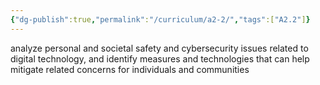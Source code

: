 ```yaml
---
{"dg-publish":true,"permalink":"/curriculum/a2-2/","tags":["A2.2"]}
---
```


analyze personal and societal safety and cybersecurity issues related to digital technology, and identify measures and technologies that can help mitigate related concerns for individuals and communities